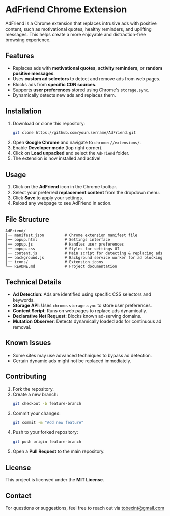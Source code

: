 # AdFriend Chrome Extension

AdFriend is a Chrome extension that replaces intrusive ads with positive content, such as motivational quotes, healthy reminders, and uplifting messages. This helps create a more enjoyable and distraction-free browsing experience.

## Features
- Replaces ads with **motivational quotes**, **activity reminders**, or **random positive messages**.
- Uses **custom ad selectors** to detect and remove ads from web pages.
- Blocks ads from **specific CDN sources**.
- Supports **user preferences** stored using Chrome's `storage.sync`.
- Dynamically detects new ads and replaces them.

## Installation
1. Download or clone this repository:
   ```bash
   git clone https://github.com/yourusername/AdFriend.git
   ```
2. Open **Google Chrome** and navigate to `chrome://extensions/`.
3. Enable **Developer mode** (top right corner).
4. Click on **Load unpacked** and select the `AdFriend` folder.
5. The extension is now installed and active!

## Usage
1. Click on the **AdFriend** icon in the Chrome toolbar.
2. Select your preferred **replacement content** from the dropdown menu.
3. Click **Save** to apply your settings.
4. Reload any webpage to see AdFriend in action.

## File Structure
```
AdFriend/
│── manifest.json         # Chrome extension manifest file
│── popup.html            # Settings interface
│── popup.js              # Handles user preferences
│── popup.css             # Styles for settings UI
│── content.js            # Main script for detecting & replacing ads
│── background.js         # Background service worker for ad blocking
│── icons/                # Extension icons
└── README.md             # Project documentation
```

## Technical Details
- **Ad Detection**: Ads are identified using specific CSS selectors and keywords.
- **Storage API**: Uses `chrome.storage.sync` to store user preferences.
- **Content Script**: Runs on web pages to replace ads dynamically.
- **Declarative Net Request**: Blocks known ad-serving domains.
- **Mutation Observer**: Detects dynamically loaded ads for continuous ad removal.

## Known Issues
- Some sites may use advanced techniques to bypass ad detection.
- Certain dynamic ads might not be replaced immediately.

## Contributing
1. Fork the repository.
2. Create a new branch:
   ```bash
   git checkout -b feature-branch
   ```
3. Commit your changes:
   ```bash
   git commit -m "Add new feature"
   ```
4. Push to your forked repository:
   ```bash
   git push origin feature-branch
   ```
5. Open a **Pull Request** to the main repository.

## License
This project is licensed under the **MIT License**.

## Contact
For questions or suggestions, feel free to reach out via tobexint@gmail.com
